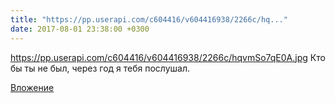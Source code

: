 ```yaml
---
title: "https://pp.userapi.com/c604416/v604416938/2266c/hq..."
date: 2017-08-01 23:38:00 +0300
---
```


https://pp.userapi.com/c604416/v604416938/2266c/hqvmSo7qE0A.jpg Кто бы ты не был, через год я тебя послушал.

[Вложение](/assets/vk_photos/3/hV9EWjstd8I.jpg)
